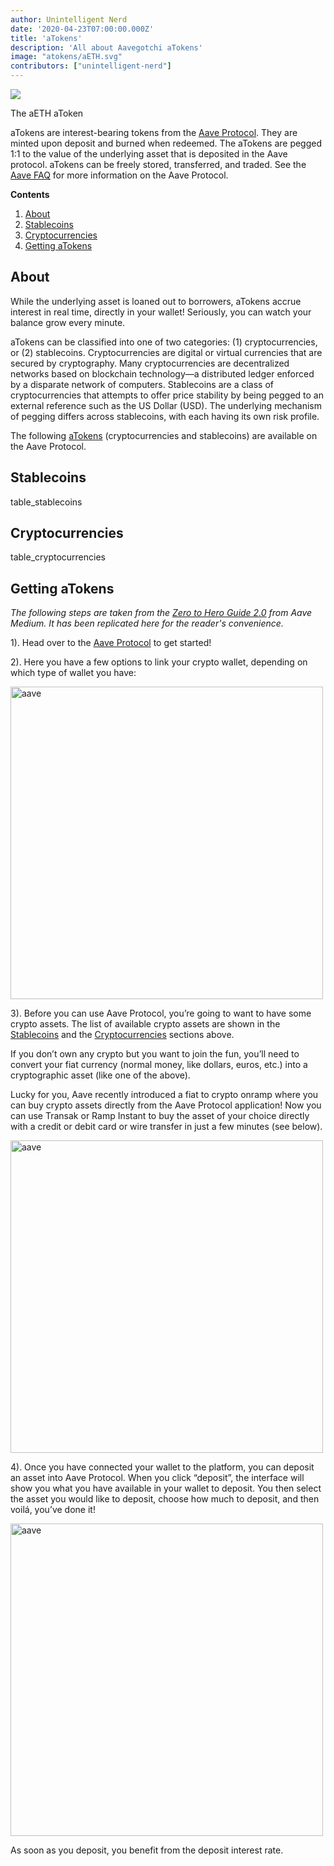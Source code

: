 ```yaml
---
author: Unintelligent Nerd
date: '2020-04-23T07:00:00.000Z'
title: 'aTokens'
description: 'All about Aavegotchi aTokens'
image: "atokens/aETH.svg"
contributors: ["unintelligent-nerd"]
---
```



<div class="headerImageContainer">
<img class="headerImage" src="/atokens/aETH.svg">
<p class="headerImageText">The aETH aToken</p>
</div>

aTokens are interest-bearing tokens from the [Aave Protocol](https://aave.com). They are minted upon deposit and burned when redeemed. The aTokens are pegged 1:1 to the value of the underlying asset that is deposited in the Aave protocol. aTokens can be freely stored, transferred, and traded. See the [Aave FAQ](https://docs.aave.com/faq/) for more information on the Aave Protocol.


<div class="contentsBox">

**Contents**

<ol>
<li><a href=#introduction>About</a></li>
<li><a href=#stablecoins>Stablecoins</a></li>
<li><a href=#cryptocurrencies>Cryptocurrencies</a></li>
<li><a href=#getting-atokens>Getting aTokens</a></li>
</ol>

</div>

## About

While the underlying asset is loaned out to borrowers, aTokens accrue interest in real time, directly in your wallet! Seriously, you can watch your balance grow every minute.

aTokens can be classified into one of two categories: (1) cryptocurrencies, or (2) stablecoins. Cryptocurrencies are digital or virtual currencies that are secured by cryptography. Many cryptocurrencies are decentralized networks based on blockchain technology—a distributed ledger enforced by a disparate network of computers. Stablecoins are a class of cryptocurrencies that attempts to offer price stability by being pegged to an external reference such as the US Dollar (USD). The underlying mechanism of pegging differs across stablecoins, with each having its own risk profile. 


The following [aTokens](https://docs.aave.com/developers/deployed-contracts/deployed-contract-instances) (cryptocurrencies and stablecoins) are available on the Aave Protocol. 

## Stablecoins

table_stablecoins

## Cryptocurrencies

table_cryptocurrencies

## Getting aTokens

*The following steps are taken from the <a href = "https://medium.com/aave/zero-to-hero-guide-2-0-dadce0f3e834">Zero to Hero Guide 2.0</a> from Aave Medium. It has been replicated here for the reader's convenience.*

1). Head over to the <a href = "https://app.aave.com/">Aave Protocol</a> to get started!

2). Here you have a few options to link your crypto wallet, depending on which type of wallet you have:

<img src = "/atokens/connect-your-wallet.png" alt = "aave" width = "500">

3). Before you can use Aave Protocol, you’re going to want to have some crypto assets. The list of available crypto assets are shown in the <a href=#stablecoins>Stablecoins</a> and the <a href=#cryptocurrencies>Cryptocurrencies</a> sections above.

If you don’t own any crypto but you want to join the fun, you’ll need to convert your fiat currency (normal money, like dollars, euros, etc.) into a cryptographic asset (like one of the above).

Lucky for you, Aave recently introduced a fiat to crypto onramp where you can buy crypto assets directly from the Aave Protocol application! Now you can use Transak or Ramp Instant to buy the asset of your choice directly with a credit or debit card or wire transfer in just a few minutes (see below).

<img src = "/atokens/buy-with-fiat.png" alt = "aave" width = "500">

4). Once you have connected your wallet to the platform, you can deposit an asset into Aave Protocol. When you click “deposit”, the interface will show you what you have available in your wallet to deposit. You then select the asset you would like to deposit, choose how much to deposit, and then voilá, you’ve done it!

<img src = "/atokens/deposit.gif" alt = "aave" width = "500">

As soon as you deposit, you benefit from the deposit interest rate.